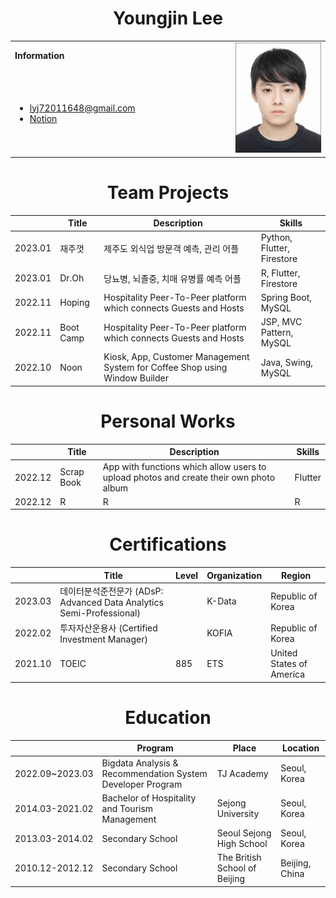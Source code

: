 <h1 align="center">Youngjin Lee</h1>
<table>
  <tbody>
    <tr>
      <td><b>Information</b></td>
      <td width="30%" rowspan="10">
        <img alt="Photo" src="./profile_image.jpg" />
      </td>
    </tr>
    <tr>
      <td>
        <ul>
          <li><a href="mailto:lyj72011648@gmail.com" title="E-mail">lyj72011648@gmail.com</li>
          <li><a href="https://www.notion.so/Home-9e3211a55b694442acbea0113d3cec57" title="Notion">Notion</a></li>
        </ul>
      </td>
    </tr>
  </tbody>
</table>

<h1 align="center">Team Projects</h1>

|| Title | Description | Skills | 
|-----| ------------ | ------------- | ------------- |
| 2023.01 | 재주껏 | 제주도 외식업 방문객 예측, 관리 어플 | Python, Flutter, Firestore |
| 2023.01 | Dr.Oh | 당뇨병, 뇌졸중, 치매 유병률 예측 어플 | R, Flutter, Firestore |
| 2022.11 | Hoping | Hospitality Peer-To-Peer platform which connects Guests and Hosts | Spring Boot, MySQL |
| 2022.11 | Boot Camp | Hospitality Peer-To-Peer platform which connects Guests and Hosts | JSP, MVC Pattern, MySQL |
| 2022.10 | Noon | Kiosk, App, Customer Management System for Coffee Shop using Window Builder | Java, Swing, MySQL |

<h1 align="center">Personal Works</h1>

|| Title | Description | Skills | 
|-----| ------------ | ------------- | ------------- |
| 2022.12 | Scrap Book | App with functions which allow users to upload photos and create their own photo album | Flutter |
| 2022.12 | R | R | R |


<h1 align="center">Certifications</h1>

| | Title | Level | Organization | Region |
| ----- | ----- | ----- | ----- | ----- |
| 2023.03 | 데이터분석준전문가 (ADsP: Advanced Data Analytics Semi-Professional) | | K-Data | Republic of Korea |
| 2022.02 | 투자자산운용사 (Certified Investment Manager) | | KOFIA | Republic of Korea |
| 2021.10 | TOEIC | 885 | ETS | United States of America

<h1 align="center">Education</h1>

|| Program | Place | Location |
|----- | ---------- | ----- | ----- |
| 2022.09~2023.03 | Bigdata Analysis & Recommendation System Developer Program | TJ Academy | Seoul, Korea |
| 2014.03-2021.02 | Bachelor of Hospitality and Tourism Management | Sejong University | Seoul, Korea |
| 2013.03-2014.02 | Secondary School | Seoul Sejong High School | Seoul, Korea |
| 2010.12-2012.12 | Secondary School | The British School of Beijing | Beijing, China |